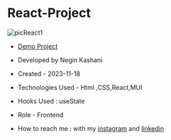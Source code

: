 # React-Project
![picReact1](https://github.com/NeginKashani/React-Project/assets/109550062/a53c5515-ed03-4593-8a08-d9649e7c94d9)
- [Demo Project](https://react-project-ten-steel.vercel.app/)

- Developed by Negin Kashani

- Created - 2023-11-18

- Technologies Used - Html ,CSS,React,MUI 

- Hooks Used : useState 

- Role - Frontend

- How to reach me : with my [instagram](https://instagram.com/negin_kashweb?igshid=NTc4MTIwNjQ2YQ==
) and [linkedin](https://www.linkedin.com/in/negin-kashani-567840b8)

